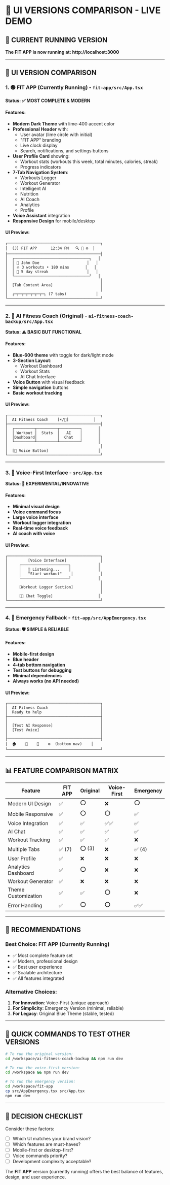 # 🎨 UI VERSIONS COMPARISON - LIVE DEMO

## 🚀 **CURRENT RUNNING VERSION**
**The FIT APP is now running at: http://localhost:3000**

---

## 📱 UI VERSION COMPARISON

### 1. 🟢 **FIT APP** (Currently Running) - `fit-app/src/App.tsx`
**Status: ✅ MOST COMPLETE & MODERN**

#### Features:
- **Modern Dark Theme** with lime-400 accent color
- **Professional Header** with:
  - User avatar (lime circle with initial)
  - "FIT APP" branding
  - Live clock display
  - Search, notifications, and settings buttons
- **User Profile Card** showing:
  - Workout stats (workouts this week, total minutes, calories, streak)
  - Progress indicators
- **7-Tab Navigation System**:
  - Workouts Logger
  - Workout Generator
  - Intelligent AI
  - Nutrition
  - AI Coach
  - Analytics
  - Profile
- **Voice Assistant** integration
- **Responsive Design** for mobile/desktop

#### UI Preview:
```
┌─────────────────────────────────────────┐
│  (J) FIT APP      12:34 PM   🔍 🔔 ⚙️  │
├─────────────────────────────────────────┤
│  ┌─────────────────────────────────┐   │
│  │ 👤 John Doe                     │   │
│  │ 🔥 3 workouts • 180 mins       │   │
│  │ 💪 5 day streak                 │   │
│  └─────────────────────────────────┘   │
│                                         │
│  [Tab Content Area]                     │
│                                         │
│  ┌─┬─┬─┬─┬─┬─┬─┐ (7 tabs)             │
└─────────────────────────────────────────┘
```

---

### 2. 🔵 **AI Fitness Coach** (Original) - `ai-fitness-coach-backup/src/App.tsx`
**Status: ⚠️ BASIC BUT FUNCTIONAL**

#### Features:
- **Blue-600 theme** with toggle for dark/light mode
- **3-Section Layout**:
  - Workout Dashboard
  - Workout Stats
  - AI Chat Interface
- **Voice Button** with visual feedback
- **Simple navigation** buttons
- **Basic workout tracking**

#### UI Preview:
```
┌─────────────────────────────────────────┐
│  AI Fitness Coach    [☀️/🌙]           │
├─────────────────────────────────────────┤
│  ┌─────────┬─────────┬─────────┐       │
│  │ Workout │  Stats  │   AI    │       │
│  │Dashboard│         │  Chat   │       │
│  └─────────┴─────────┴─────────┘       │
│                                         │
│  [🎤 Voice Button]                      │
└─────────────────────────────────────────┘
```

---

### 3. 🎤 **Voice-First Interface** - `src/App.tsx`
**Status: 🔬 EXPERIMENTAL/INNOVATIVE**

#### Features:
- **Minimal visual design**
- **Voice command focus**
- **Large voice interface**
- **Workout logger integration**
- **Real-time voice feedback**
- **AI coach with voice**

#### UI Preview:
```
┌─────────────────────────────────────────┐
│         [Voice Interface]               │
│     ┌─────────────────────┐            │
│     │   🎤 Listening...    │            │
│     │   "Start workout"    │            │
│     └─────────────────────┘            │
│                                         │
│     [Workout Logger Section]            │
│                                         │
│     [💬 Chat Toggle]                    │
└─────────────────────────────────────────┘
```

---

### 4. 🚨 **Emergency Fallback** - `fit-app/src/AppEmergency.tsx`
**Status: 🛡️ SIMPLE & RELIABLE**

#### Features:
- **Mobile-first design**
- **Blue header**
- **4-tab bottom navigation**
- **Test buttons for debugging**
- **Minimal dependencies**
- **Always works (no API needed)**

#### UI Preview:
```
┌─────────────────────────────────────────┐
│  AI Fitness Coach                       │
│  Ready to help                          │
├─────────────────────────────────────────┤
│                                         │
│  [Test AI Response]                     │
│  [Test Voice]                           │
│                                         │
├─────────────────────────────────────────┤
│  🏠    💬    🎤    ⚙️  (bottom nav)    │
└─────────────────────────────────────────┘
```

---

## 📊 FEATURE COMPARISON MATRIX

| Feature                  | FIT APP | Original | Voice-First | Emergency |
|-------------------------|---------|----------|-------------|-----------|
| Modern UI Design        | ✅      | ⭕       | ❌          | ⭕        |
| Mobile Responsive       | ✅      | ⭕       | ⭕          | ✅        |
| Voice Integration       | ✅      | ✅       | ✅✅        | ✅        |
| AI Chat                 | ✅      | ✅       | ✅          | ✅        |
| Workout Tracking        | ✅      | ✅       | ✅          | ❌        |
| Multiple Tabs           | ✅ (7)  | ⭕ (3)   | ❌          | ✅ (4)    |
| User Profile            | ✅      | ❌       | ❌          | ❌        |
| Analytics Dashboard     | ✅      | ⭕       | ❌          | ❌        |
| Workout Generator       | ✅      | ❌       | ❌          | ❌        |
| Theme Customization     | ✅      | ✅       | ⭕          | ❌        |
| Error Handling          | ✅      | ⭕       | ⭕          | ✅✅       |

---

## 🎯 RECOMMENDATIONS

### **Best Choice: FIT APP (Currently Running)**
- ✅ Most complete feature set
- ✅ Modern, professional design
- ✅ Best user experience
- ✅ Scalable architecture
- ✅ All features integrated

### **Alternative Choices:**
1. **For Innovation**: Voice-First (unique approach)
2. **For Simplicity**: Emergency Version (minimal, reliable)
3. **For Legacy**: Original Blue Theme (stable, tested)

---

## 🔧 QUICK COMMANDS TO TEST OTHER VERSIONS

```bash
# To run the original version:
cd /workspace/ai-fitness-coach-backup && npm run dev

# To run the voice-first version:
cd /workspace && npm run dev

# To run the emergency version:
cd /workspace/fit-app
cp src/AppEmergency.tsx src/App.tsx
npm run dev
```

---

## 📝 DECISION CHECKLIST

Consider these factors:
- [ ] Which UI matches your brand vision?
- [ ] Which features are must-haves?
- [ ] Mobile-first or desktop-first?
- [ ] Voice commands priority?
- [ ] Development complexity acceptable?

The **FIT APP** version (currently running) offers the best balance of features, design, and user experience.